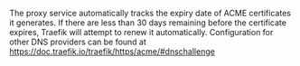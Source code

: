 The proxy service automatically tracks the expiry date of ACME certificates it generates.  If there are less than 30 days remaining before the certificate expires, Traefik will attempt to renew it automatically.  Configuration for other DNS providers can be found at https://doc.traefik.io/traefik/https/acme/#dnschallenge